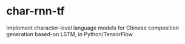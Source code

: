 # char-rnn-tf
Implement character-level language models for Chinese composition generation based-on LSTM, in Python/TensorFlow
